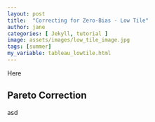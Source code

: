 ```yaml
---
layout: post
title:  "Correcting for Zero-Bias - Low Tile"
author: jane
categories: [ Jekyll, tutorial ]
image: assets/images/low_tile_image.jpg
tags: [summer]
my_variable: tableau_lowtile.html
---
```


Here


## Pareto Correction
asd
